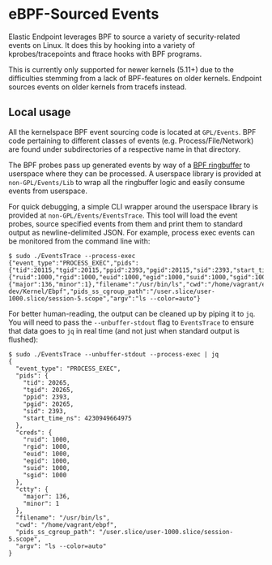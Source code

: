 # eBPF-Sourced Events

Elastic Endpoint leverages BPF to source a variety of security-related events
on Linux. It does this by hooking into a variety of kprobes/tracepoints and
ftrace hooks with BPF programs.

This is currently only supported for newer kernels (5.11+) due to the
difficulties stemming from a lack of BPF-features on older kernels. Endpoint
sources events on older kernels from tracefs instead.

## Local usage

All the kernelspace BPF event sourcing code is located at `GPL/Events`. BPF
code pertaining to different classes of events (e.g. Process/File/Network) are
found under subdirectories of a respective name in that directory.

The BPF probes pass up generated events by way of a [BPF
ringbuffer](https://www.kernel.org/doc/html/latest/bpf/ringbuf.html) to
userspace where they can be processed. A userspace library is provided at
`non-GPL/Events/Lib` to wrap all the ringbuffer logic and easily consume events
from userspace.

For quick debugging, a simple CLI wrapper around the userspace library is
provided at `non-GPL/Events/EventsTrace`. This tool will load the event probes,
source specified events from them and print them to standard output as
newline-delimited JSON. For example, process exec events can be monitored from
the command line with:

```
$ sudo ./EventsTrace --process-exec
{"event_type":"PROCESS_EXEC","pids":{"tid":20115,"tgid":20115,"ppid":2393,"pgid":20115,"sid":2393,"start_time_ns":4070455677498},"creds":{"ruid":1000,"rgid":1000,"euid":1000,"egid":1000,"suid":1000,"sgid":1000},"ctty":{"major":136,"minor":1},"filename":"/usr/bin/ls","cwd":"/home/vagrant/endpoint-dev/Kernel/Ebpf","pids_ss_cgroup_path":"/user.slice/user-1000.slice/session-5.scope","argv":"ls --color=auto"}
```

For better human-reading, the output can be cleaned up by piping it to `jq`.
You will need to pass the `--unbuffer-stdout` flag to `EventsTrace` to ensure
that data goes to `jq` in real time (and not just when standard output is
flushed):

```
$ sudo ./EventsTrace --unbuffer-stdout --process-exec | jq
{
  "event_type": "PROCESS_EXEC",
  "pids": {
    "tid": 20265,
    "tgid": 20265,
    "ppid": 2393,
    "pgid": 20265,
    "sid": 2393,
    "start_time_ns": 4230949664975
  },
  "creds": {
    "ruid": 1000,
    "rgid": 1000,
    "euid": 1000,
    "egid": 1000,
    "suid": 1000,
    "sgid": 1000
  },
  "ctty": {
    "major": 136,
    "minor": 1
  },
  "filename": "/usr/bin/ls",
  "cwd": "/home/vagrant/ebpf",
  "pids_ss_cgroup_path": "/user.slice/user-1000.slice/session-5.scope",
  "argv": "ls --color=auto"
}
```
